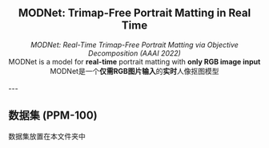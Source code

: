 <h2 align="center">MODNet: Trimap-Free Portrait Matting in Real Time</h2>
<div align="center"><i>MODNet: Real-Time Trimap-Free Portrait Matting via Objective Decomposition (AAAI 2022)</i></div>
<div align="center">MODNet is a model for <b>real-time</b> portrait matting with <b>only RGB image input</b></div>
<div align="center">MODNet是一个<b>仅需RGB图片输入</b>的<b>实时</b>人像抠图模型</div>
<br />
---

## 数据集 (PPM-100)
数据集放置在本文件夹中